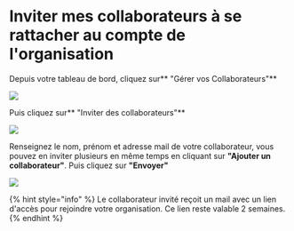 # Inviter mes collaborateurs à se rattacher au compte de l'organisation

Depuis votre tableau de bord, cliquez sur** "Gérer vos Collaborateurs"**

![](../.gitbook/assets/inviterprescripteur.png)

Puis cliquez sur** "Inviter des collaborateurs"**

![](../.gitbook/assets/invit2.png)

Renseignez le nom, prénom et adresse mail de votre collaborateur, vous pouvez en inviter plusieurs en même temps en cliquant sur **"Ajouter un collaborateur"**. Puis cliquez sur **"Envoyer"**

![](<../.gitbook/assets/invit3 (1).png>)

{% hint style="info" %}
Le collaborateur invité reçoit un mail avec un lien d'accès pour rejoindre votre organisation. Ce lien reste valable 2 semaines.
{% endhint %}


